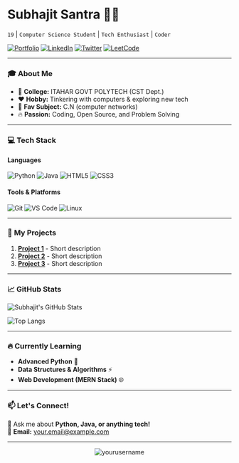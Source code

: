 # Subhajit Santra 👨‍💻

`19` | `Computer Science Student` | `Tech Enthusiast` | `Coder`  

[![Portfolio](https://img.shields.io/badge/Portfolio-%23000000.svg?style=for-the-badge&logo=vercel&logoColor=white)](https://your-portfolio-link.com)
[![LinkedIn](https://img.shields.io/badge/LinkedIn-0077B5?style=for-the-badge&logo=linkedin&logoColor=white)](https://linkedin.com/in/yourusername)
[![Twitter](https://img.shields.io/badge/Twitter-1DA1F2?style=for-the-badge&logo=twitter&logoColor=white)](https://twitter.com/yourhandle)
[![LeetCode](https://img.shields.io/badge/-LeetCode-FFA116?style=for-the-badge&logo=LeetCode&logoColor=black)](https://leetcode.com/yourprofile/)

---

### 🎓 **About Me**
- 🏫 **College:** ITAHAR GOVT POLYTECH (CST Dept.)  
- ❤️ **Hobby:** Tinkering with computers & exploring new tech  
- 🧠 **Fav Subject:** C.N (computer networks)  
- 🔥 **Passion:** Coding, Open Source, and Problem Solving  

---

### 💻 **Tech Stack**  
#### **Languages**  
![Python](https://img.shields.io/badge/Python-3776AB?style=for-the-badge&logo=python&logoColor=white)
![Java](https://img.shields.io/badge/Java-ED8B00?style=for-the-badge&logo=openjdk&logoColor=white)
![HTML5](https://img.shields.io/badge/HTML5-E34F26?style=for-the-badge&logo=html5&logoColor=white)
![CSS3](https://img.shields.io/badge/CSS3-1572B6?style=for-the-badge&logo=css3&logoColor=white)

#### **Tools & Platforms**  
![Git](https://img.shields.io/badge/Git-F05032?style=for-the-badge&logo=git&logoColor=white)
![VS Code](https://img.shields.io/badge/VS_Code-007ACC?style=for-the-badge&logo=visual-studio-code&logoColor=white)
![Linux](https://img.shields.io/badge/Linux-FCC624?style=for-the-badge&logo=linux&logoColor=black)

---

### 🚀 **My Projects**
1. **[Project 1](https://github.com/yourusername/project1)** - Short description  
2. **[Project 2](https://github.com/yourusername/project2)** - Short description  
3. **[Project 3](https://github.com/yourusername/project3)** - Short description  

---

### 📈 **GitHub Stats**  
![Subhajit's GitHub Stats](https://github-readme-stats.vercel.app/api?username=yourusername&show_icons=true&theme=radical)

![Top Langs](https://github-readme-stats.vercel.app/api/top-langs/?username=yourusername&layout=compact&theme=dark)

---

### 🔥 **Currently Learning**  
- **Advanced Python** 🐍  
- **Data Structures & Algorithms** ⚡  
- **Web Development (MERN Stack)** 🌐  

---

### 📫 **Let's Connect!**  
💬 Ask me about **Python, Java, or anything tech!**  
📧 **Email:** your.email@example.com  

---

<p align="center"> 
  <img src="https://komarev.com/ghpvc/?username=yourusername&label=Profile%20views&color=0e75b6&style=flat" alt="yourusername" /> 
</p>
